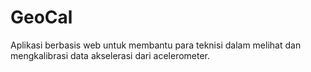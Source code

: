 # GeoCal 
Aplikasi berbasis web untuk membantu para teknisi dalam melihat dan mengkalibrasi data akselerasi dari acelerometer. 